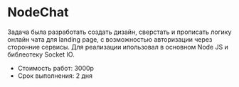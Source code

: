 # NodeChat

Задача была разработать создать дизайн, сверстать и прописать логику онлайн чата для landing page, с возможностью авторизации через сторонние сервисы. Для реализации ипользовал в основном Node JS и библеотеку Socket IO. 

* Стоимость работ: 3000р
* Срок выполнения: 2 дня
